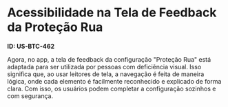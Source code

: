 # Acessibilidade na Tela de Feedback da Proteção Rua

**ID: US-BTC-462**

Agora, no app, a tela de feedback da configuração "Proteção Rua" está adaptada para ser utilizada por pessoas com deficiência visual. Isso significa que, ao usar leitores de tela, a navegação é feita de maneira lógica, onde cada elemento é facilmente reconhecido e explicado de forma clara. Com isso, os usuários podem completar a configuração sozinhos e com segurança.